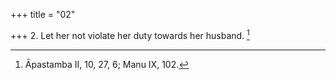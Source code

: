 +++
title = "02"

+++
2. Let her not violate her duty towards her husband. [^2] 


[^2]:  Āpastamba II, 10, 27, 6; Manu IX, 102.
